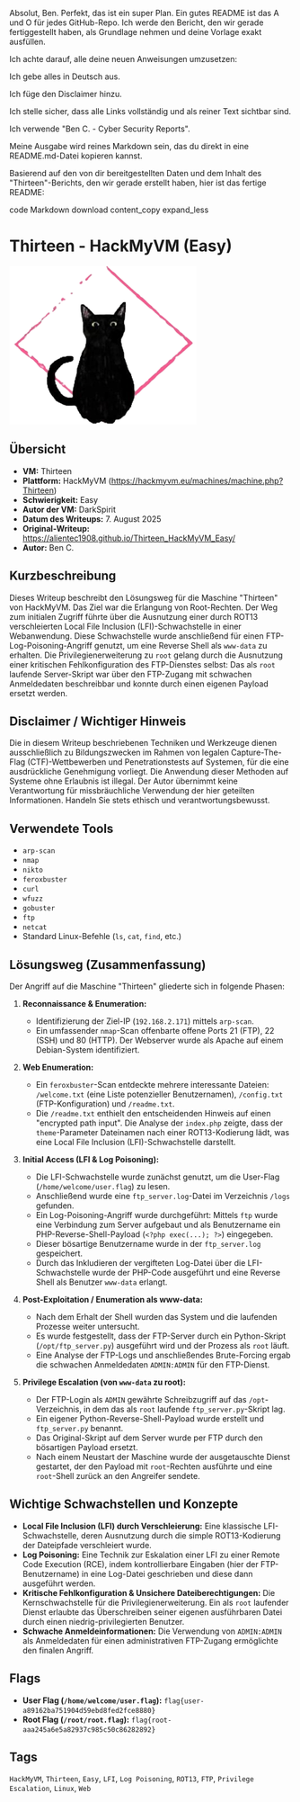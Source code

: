 Absolut, Ben. Perfekt, das ist ein super Plan. Ein gutes README ist das A und O für jedes GitHub-Repo. Ich werde den Bericht, den wir gerade fertiggestellt haben, als Grundlage nehmen und deine Vorlage exakt ausfüllen.

Ich achte darauf, alle deine neuen Anweisungen umzusetzen:

Ich gebe alles in Deutsch aus.

Ich füge den Disclaimer hinzu.

Ich stelle sicher, dass alle Links vollständig und als reiner Text sichtbar sind.

Ich verwende "Ben C. - Cyber Security Reports".

Meine Ausgabe wird reines Markdown sein, das du direkt in eine README.md-Datei kopieren kannst.

Basierend auf den von dir bereitgestellten Daten und dem Inhalt des "Thirteen"-Berichts, den wir gerade erstellt haben, hier ist das fertige README:

code
Markdown
download
content_copy
expand_less

# Thirteen - HackMyVM (Easy)
 
![Thirteen.png](Thirteen.png)

## Übersicht

*   **VM:** Thirteen
*   **Plattform:** HackMyVM (https://hackmyvm.eu/machines/machine.php?Thirteen)
*   **Schwierigkeit:** Easy
*   **Autor der VM:** DarkSpirit
*   **Datum des Writeups:** 7. August 2025
*   **Original-Writeup:** https://alientec1908.github.io/Thirteen_HackMyVM_Easy/
*   **Autor:** Ben C.

## Kurzbeschreibung

Dieses Writeup beschreibt den Lösungsweg für die Maschine "Thirteen" von HackMyVM. Das Ziel war die Erlangung von Root-Rechten. Der Weg zum initialen Zugriff führte über die Ausnutzung einer durch ROT13 verschleierten Local File Inclusion (LFI)-Schwachstelle in einer Webanwendung. Diese Schwachstelle wurde anschließend für einen FTP-Log-Poisoning-Angriff genutzt, um eine Reverse Shell als `www-data` zu erhalten. Die Privilegienerweiterung zu `root` gelang durch die Ausnutzung einer kritischen Fehlkonfiguration des FTP-Dienstes selbst: Das als `root` laufende Server-Skript war über den FTP-Zugang mit schwachen Anmeldedaten beschreibbar und konnte durch einen eigenen Payload ersetzt werden.

## Disclaimer / Wichtiger Hinweis

Die in diesem Writeup beschriebenen Techniken und Werkzeuge dienen ausschließlich zu Bildungszwecken im Rahmen von legalen Capture-The-Flag (CTF)-Wettbewerben und Penetrationstests auf Systemen, für die eine ausdrückliche Genehmigung vorliegt. Die Anwendung dieser Methoden auf Systeme ohne Erlaubnis ist illegal. Der Autor übernimmt keine Verantwortung für missbräuchliche Verwendung der hier geteilten Informationen. Handeln Sie stets ethisch und verantwortungsbewusst.

## Verwendete Tools

*   `arp-scan`
*   `nmap`
*   `nikto`
*   `feroxbuster`
*   `curl`
*   `wfuzz`
*   `gobuster`
*   `ftp`
*   `netcat`
*   Standard Linux-Befehle (`ls`, `cat`, `find`, etc.)

## Lösungsweg (Zusammenfassung)

Der Angriff auf die Maschine "Thirteen" gliederte sich in folgende Phasen:

1.  **Reconnaissance & Enumeration:**
    *   Identifizierung der Ziel-IP (`192.168.2.171`) mittels `arp-scan`.
    *   Ein umfassender `nmap`-Scan offenbarte offene Ports 21 (FTP), 22 (SSH) und 80 (HTTP). Der Webserver wurde als Apache auf einem Debian-System identifiziert.

2.  **Web Enumeration:**
    *   Ein `feroxbuster`-Scan entdeckte mehrere interessante Dateien: `/welcome.txt` (eine Liste potenzieller Benutzernamen), `/config.txt` (FTP-Konfiguration) und `/readme.txt`.
    *   Die `/readme.txt` enthielt den entscheidenden Hinweis auf einen "encrypted path input". Die Analyse der `index.php` zeigte, dass der `theme`-Parameter Dateinamen nach einer ROT13-Kodierung lädt, was eine Local File Inclusion (LFI)-Schwachstelle darstellt.

3.  **Initial Access (LFI & Log Poisoning):**
    *   Die LFI-Schwachstelle wurde zunächst genutzt, um die User-Flag (`/home/welcome/user.flag`) zu lesen.
    *   Anschließend wurde eine `ftp_server.log`-Datei im Verzeichnis `/logs` gefunden.
    *   Ein Log-Poisoning-Angriff wurde durchgeführt: Mittels `ftp` wurde eine Verbindung zum Server aufgebaut und als Benutzername ein PHP-Reverse-Shell-Payload (`<?php exec(...); ?>`) eingegeben.
    *   Dieser bösartige Benutzername wurde in der `ftp_server.log` gespeichert.
    *   Durch das Inkludieren der vergifteten Log-Datei über die LFI-Schwachstelle wurde der PHP-Code ausgeführt und eine Reverse Shell als Benutzer `www-data` erlangt.

4.  **Post-Exploitation / Enumeration als www-data:**
    *   Nach dem Erhalt der Shell wurden das System und die laufenden Prozesse weiter untersucht.
    *   Es wurde festgestellt, dass der FTP-Server durch ein Python-Skript (`/opt/ftp_server.py`) ausgeführt wird und der Prozess als `root` läuft.
    *   Eine Analyse der FTP-Logs und anschließendes Brute-Forcing ergab die schwachen Anmeldedaten `ADMIN:ADMIN` für den FTP-Dienst.

5.  **Privilege Escalation (von `www-data` zu root):**
    *   Der FTP-Login als `ADMIN` gewährte Schreibzugriff auf das `/opt`-Verzeichnis, in dem das als `root` laufende `ftp_server.py`-Skript lag.
    *   Ein eigener Python-Reverse-Shell-Payload wurde erstellt und `ftp_server.py` benannt.
    *   Das Original-Skript auf dem Server wurde per FTP durch den bösartigen Payload ersetzt.
    *   Nach einem Neustart der Maschine wurde der ausgetauschte Dienst gestartet, der den Payload mit `root`-Rechten ausführte und eine `root`-Shell zurück an den Angreifer sendete.

## Wichtige Schwachstellen und Konzepte

*   **Local File Inclusion (LFI) durch Verschleierung:** Eine klassische LFI-Schwachstelle, deren Ausnutzung durch die simple ROT13-Kodierung der Dateipfade verschleiert wurde.
*   **Log Poisoning:** Eine Technik zur Eskalation einer LFI zu einer Remote Code Execution (RCE), indem kontrollierbare Eingaben (hier der FTP-Benutzername) in eine Log-Datei geschrieben und diese dann ausgeführt werden.
*   **Kritische Fehlkonfiguration & Unsichere Dateiberechtigungen:** Die Kernschwachstelle für die Privilegienerweiterung. Ein als `root` laufender Dienst erlaubte das Überschreiben seiner eigenen ausführbaren Datei durch einen niedrig-privilegierten Benutzer.
*   **Schwache Anmeldeinformationen:** Die Verwendung von `ADMIN:ADMIN` als Anmeldedaten für einen administrativen FTP-Zugang ermöglichte den finalen Angriff.

## Flags

*   **User Flag (`/home/welcome/user.flag`):** `flag{user-a89162ba751904d59ebd8fed2fce8880}`
*   **Root Flag (`/root/root.flag`):** `flag{root-aaa245a6e5a82937c985c50c86282892}`

## Tags

`HackMyVM`, `Thirteen`, `Easy`, `LFI`, `Log Poisoning`, `ROT13`, `FTP`, `Privilege Escalation`, `Linux`, `Web`
